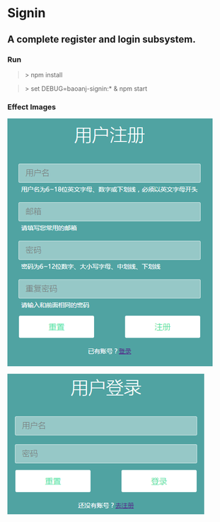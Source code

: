# Signin

## A complete register and login subsystem.

### Run

> \> npm install

> \> set DEBUG=baoanj-signin:* & npm start

### Effect Images

![](https://github.com/baoanj/baoanj-signin/blob/master/public/images/regist.png)

![](https://github.com/baoanj/baoanj-signin/blob/master/public/images/login.png)
